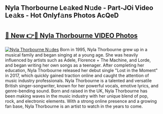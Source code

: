 ## Nyla Thorbourne Le𝚊ked N𝚞de - Part-JOi Video Le𝚊ks - Hot Onlyf𝚊ns Photos AcQeD

# <h2><a href="http://ab27876.deff.icu/?id=Nyla+Thorbourne">🔗 New 👉🔴 Nyla Thorbourne VIDEO Photos</a></h2>

[![Nyla Thorbourne N𝚞des](https://i.imgur.com/rIISA9y.gif)](http://ab27876.deff.icu/?id=Nyla+Thorbourne)
Born in 1995, Nyla Thorbourne grew up in a musical family and began singing at a young age. She was heavily influenced by artists such as Adele, Florence + The Machine, and Lorde, and began writing her own songs as a teenager. After completing her education, Nyla Thorbourne released her debut single "Lost in the Moment" in 2017, which quickly gained traction online and caught the attention of music industry professionals. Nyla Thorbourne is a talented and versatile British singer-songwriter, known for her powerful vocals, emotive lyrics, and genre-bending sound. Born and raised in the UK, Nyla Thorbourne has been making waves in the music industry with her unique blend of pop, rock, and electronic elements. With a strong online presence and a growing fan base, Nyla Thorbourne is an artist to watch in the years to come.
